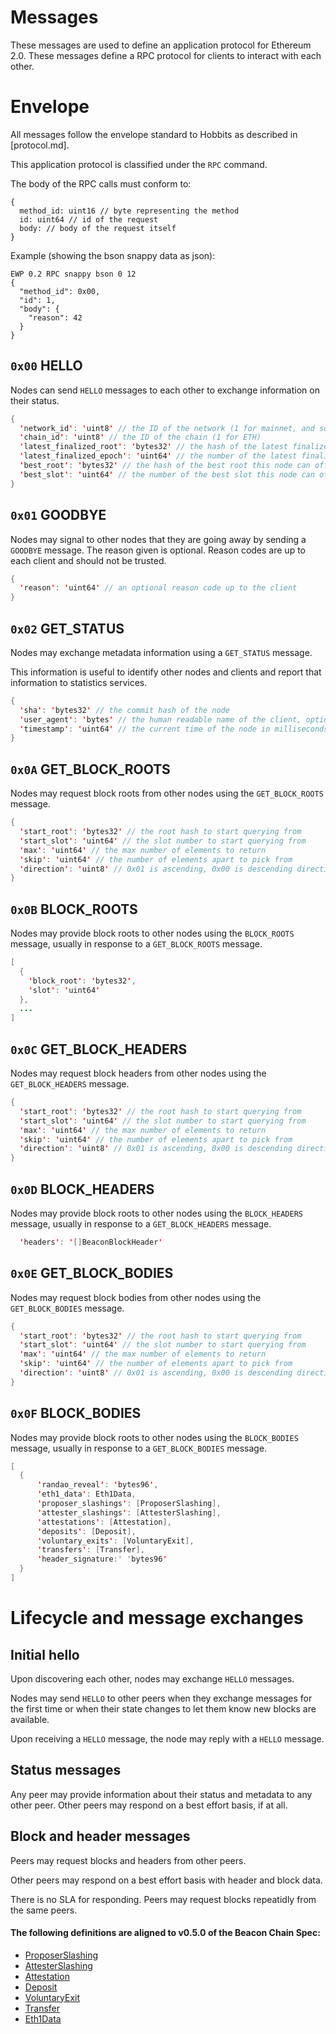# Messages

These messages are used to define an application protocol for Ethereum 2.0.
These messages define a RPC protocol for clients to interact with each other.

# Envelope

All messages follow the envelope standard to Hobbits as described in [protocol.md].

This application protocol is classified under the `RPC` command.

The body of the RPC calls must conform to:
```
{ 
  method_id: uint16 // byte representing the method
  id: uint64 // id of the request
  body: // body of the request itself
}
```

Example (showing the bson snappy data as json):
```
EWP 0.2 RPC snappy bson 0 12
{
  "method_id": 0x00,
  "id": 1,
  "body": {
    "reason": 42
  }
}
```

## `0x00` HELLO

Nodes can send `HELLO` messages to each other to exchange information on their status.


```java
{
  'network_id': 'uint8' // the ID of the network (1 for mainnet, and some predefined number for a testnet)
  'chain_id': 'uint8' // the ID of the chain (1 for ETH)
  'latest_finalized_root': 'bytes32' // the hash of the latest finalized root
  'latest_finalized_epoch': 'uint64' // the number of the latest finalized epoch
  'best_root': 'bytes32' // the hash of the best root this node can offer
  'best_slot': 'uint64' // the number of the best slot this node can offer
}
```

## `0x01` GOODBYE

Nodes may signal to other nodes that they are going away by sending a `GOODBYE` message.
The reason given is optional. Reason codes are up to each client and should not be trusted.

```java
{
  'reason': 'uint64' // an optional reason code up to the client
}

```

## `0x02` GET_STATUS

Nodes may exchange metadata information using a `GET_STATUS` message.

This information is useful to identify other nodes and clients and report that information to statistics services.

```java
{
  'sha': 'bytes32' // the commit hash of the node
  'user_agent': 'bytes' // the human readable name of the client, optionally with its version and other metadata
  'timestamp': 'uint64' // the current time of the node in milliseconds since epoch
}
```

## `0x0A` GET_BLOCK_ROOTS

Nodes may request block roots from other nodes using the `GET_BLOCK_ROOTS` message.

```java
{
  'start_root': 'bytes32' // the root hash to start querying from
  'start_slot': 'uint64' // the slot number to start querying from
  'max': 'uint64' // the max number of elements to return
  'skip': 'uint64' // the number of elements apart to pick from
  'direction': 'uint8' // 0x01 is ascending, 0x00 is descending direction to query elements
}
```

## `0x0B` BLOCK_ROOTS

Nodes may provide block roots to other nodes using the `BLOCK_ROOTS` message, usually in response to a `GET_BLOCK_ROOTS` message.

```java
[
  {
    'block_root': 'bytes32', 
    'slot': 'uint64'
  },
  ...
]
```


## `0x0C` GET_BLOCK_HEADERS

Nodes may request block headers from other nodes using the `GET_BLOCK_HEADERS` message.

```java
{
  'start_root': 'bytes32' // the root hash to start querying from
  'start_slot': 'uint64' // the slot number to start querying from
  'max': 'uint64' // the max number of elements to return
  'skip': 'uint64' // the number of elements apart to pick from
  'direction': 'uint8' // 0x01 is ascending, 0x00 is descending direction to query elements
}
```

## `0x0D` BLOCK_HEADERS

Nodes may provide block roots to other nodes using the `BLOCK_HEADERS` message, usually in response to a `GET_BLOCK_HEADERS` message.

```java
  'headers': '[]BeaconBlockHeader'
```

## `0x0E`  GET_BLOCK_BODIES

Nodes may request block bodies from other nodes using the `GET_BLOCK_BODIES` message.

```java
{
  'start_root': 'bytes32' // the root hash to start querying from
  'start_slot': 'uint64' // the slot number to start querying from
  'max': 'uint64' // the max number of elements to return
  'skip': 'uint64' // the number of elements apart to pick from
  'direction': 'uint8' // 0x01 is ascending, 0x00 is descending direction to query elements
}
```

## `0x0F`  BLOCK_BODIES

Nodes may provide block roots to other nodes using the `BLOCK_BODIES` message, usually in response to a `GET_BLOCK_BODIES` message.

```java
[
  {
      'randao_reveal': 'bytes96',
      'eth1_data': Eth1Data,
      'proposer_slashings': [ProposerSlashing],
      'attester_slashings': [AttesterSlashing],
      'attestations': [Attestation],
      'deposits': [Deposit],
      'voluntary_exits': [VoluntaryExit],
      'transfers': [Transfer],
      'header_signature:' 'bytes96'
  }
]
```

# Lifecycle and message exchanges

## Initial hello

Upon discovering each other, nodes may exchange `HELLO` messages.

Nodes may send `HELLO` to other peers when they exchange messages for the first time or when their state changes to let them know new blocks are available.

Upon receiving a `HELLO` message, the node may reply with a `HELLO` message.

## Status messages

Any peer may provide information about their status and metadata to any other peer. Other peers may respond on a best effort basis, if at all.

## Block and header messages

Peers may request blocks and headers from other peers.

Other peers may respond on a best effort basis with header and block data.

There is no SLA for responding. Peers may request blocks repeatidly from the same peers.

#### The following definitions are aligned to v0.5.0 of the Beacon Chain Spec:

- [ProposerSlashing](https://github.com/ethereum/eth2.0-specs/blob/v0.5.0/specs/core/0_beacon-chain.md#proposerslashing)  
- [AttesterSlashing](https://github.com/ethereum/eth2.0-specs/blob/v0.5.0/specs/core/0_beacon-chain.md#attesterslashing)  
- [Attestation](https://github.com/ethereum/eth2.0-specs/blob/v0.5.0/specs/core/0_beacon-chain.md#attestation)  
- [Deposit](https://github.com/ethereum/eth2.0-specs/blob/v0.5.0/specs/core/0_beacon-chain.md#deposit)  
- [VoluntaryExit](https://github.com/ethereum/eth2.0-specs/blob/v0.5.0/specs/core/0_beacon-chain.md#voluntaryexit)  
- [Transfer](https://github.com/ethereum/eth2.0-specs/blob/v0.5.0/specs/core/0_beacon-chain.md#transfer)
- [Eth1Data](https://github.com/ethereum/eth2.0-specs/blob/v0.5.0/specs/core/0_beacon-chain.md#eth1data)


